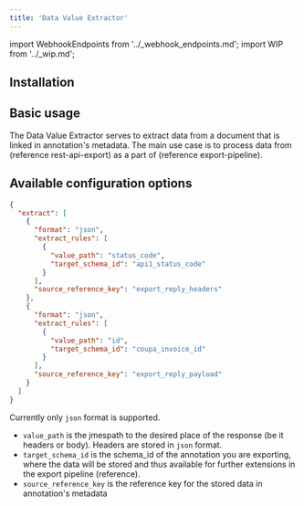 ```yaml
---
title: 'Data Value Extractor'
---
```


import WebhookEndpoints from '../\_webhook_endpoints.md';
import WIP from '../\_wip.md';

## Installation

<WIP />

<WebhookEndpoints
  eu1="https://elis.data-value-extractor.rossum-ext.app/"
  eu2="https://shared-eu2.data-value-extractor.rossum-ext.app/"
  us="https://us.data-value-extractor.rossum-ext.app/"
  jp="https://shared-jp.data-value-extractor.rossum-ext.app/"
/>

## Basic usage

The Data Value Extractor serves to extract data from a document that is linked in annotation's metadata. The main use case is to process data from (reference rest-api-export) as a part of (reference export-pipeline).

## Available configuration options

```json
{
  "extract": [
    {
      "format": "json",
      "extract_rules": [
        {
          "value_path": "status_code",
          "target_schema_id": "api1_status_code"
        }
      ],
      "source_reference_key": "export_reply_headers"
    },
    {
      "format": "json",
      "extract_rules": [
        {
          "value_path": "id",
          "target_schema_id": "coupa_invoice_id"
        }
      ],
      "source_reference_key": "export_reply_payload"
    }
  ]
}
```

Currently only `json` format is supported.

- `value_path` is the jmespath to the desired place of the response (be it headers or body). Headers are stored in `json` format.
- `target_schema_id` is the schema_id of the annotation you are exporting, where the data will be stored and thus available for further extensions in the export pipeline (reference).
- `source_reference_key` is the reference key for the stored data in annotation's metadata
